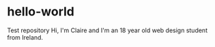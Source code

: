 # hello-world
Test repository
Hi, I'm Claire and I'm an 18 year old web design student from Ireland.

